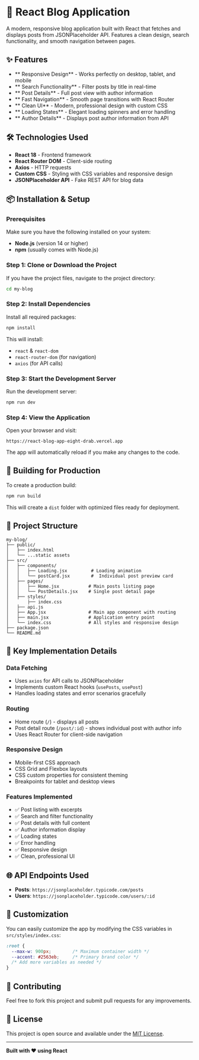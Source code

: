 # 📝 React Blog Application

A modern, responsive blog application built with React that fetches and displays posts from JSONPlaceholder API. Features a clean design, search functionality, and smooth navigation between pages.

## ✨ Features

- ** Responsive Design** - Works perfectly on desktop, tablet, and mobile
- ** Search Functionality** - Filter posts by title in real-time
- ** Post Details** - Full post view with author information
- ** Fast Navigation** - Smooth page transitions with React Router
- ** Clean UI** - Modern, professional design with custom CSS
- ** Loading States** - Elegant loading spinners and error handling
- ** Author Details** - Displays post author information from API

## 🛠 Technologies Used

- **React 18** - Frontend framework
- **React Router DOM** - Client-side routing
- **Axios** - HTTP requests
- **Custom CSS** - Styling with CSS variables and responsive design
- **JSONPlaceholder API** - Fake REST API for blog data

## 📦 Installation & Setup

### Prerequisites
Make sure you have the following installed on your system:
- **Node.js** (version 14 or higher)
- **npm** (usually comes with Node.js)

### Step 1: Clone or Download the Project
If you have the project files, navigate to the project directory:
```bash
cd my-blog
```

### Step 2: Install Dependencies
Install all required packages:
```bash
npm install
```

This will install:
- `react` & `react-dom`
- `react-router-dom` (for navigation)
- `axios` (for API calls)

### Step 3: Start the Development Server
Run the development server:
```bash
npm run dev
```

### Step 4: View the Application
Open your browser and visit:
```
https://react-blog-app-eight-drab.vercel.app
```

The app will automatically reload if you make any changes to the code.

## 🚀 Building for Production

To create a production build:

```bash
npm run build
```

This will create a `dist` folder with optimized files ready for deployment.

## 📁 Project Structure

```
my-blog/
├── public/
│   ├── index.html
│   └── ...static assets
├── src/
│   ├── components/
│   │   ├── Loading.jsx         # Loading animation
│   │   └── postCard.jsx        #  Individual post preview card
│   ├── pages/
│   │   ├── Home.jsx           # Main posts listing page
│   │   └── PostDetails.jsx    # Single post detail page
│   ├── styles/
│       ├── index.css  
│   ├── api.js
│   ├── App.jsx                # Main app component with routing
│   ├── main.jsx               # Application entry point
│   └── index.css              # All styles and responsive design
├── package.json
└── README.md
```

## 🎯 Key Implementation Details

### Data Fetching
- Uses `axios` for API calls to JSONPlaceholder
- Implements custom React hooks (`usePosts`, `usePost`)
- Handles loading states and error scenarios gracefully

### Routing
- Home route (`/`) - displays all posts
- Post detail route (`/post/:id`) - shows individual post with author info
- Uses React Router for client-side navigation

### Responsive Design
- Mobile-first CSS approach
- CSS Grid and Flexbox layouts
- CSS custom properties for consistent theming
- Breakpoints for tablet and desktop views

### Features Implemented
- ✅ Post listing with excerpts
- ✅ Search and filter functionality
- ✅ Post details with full content
- ✅ Author information display
- ✅ Loading states
- ✅ Error handling
- ✅ Responsive design
- ✅ Clean, professional UI

## 🌐 API Endpoints Used

- **Posts**: `https://jsonplaceholder.typicode.com/posts`
- **Users**: `https://jsonplaceholder.typicode.com/users/:id`

## 🎨 Customization

You can easily customize the app by modifying the CSS variables in `src/styles/index.css`:

```css
:root {
  --max-w: 900px;        /* Maximum container width */
  --accent: #2563eb;     /* Primary brand color */
  /* Add more variables as needed */
}
```

## 🤝 Contributing

Feel free to fork this project and submit pull requests for any improvements.

## 📄 License

This project is open source and available under the [MIT License](LICENSE).

---

**Built with ❤️ using React**
